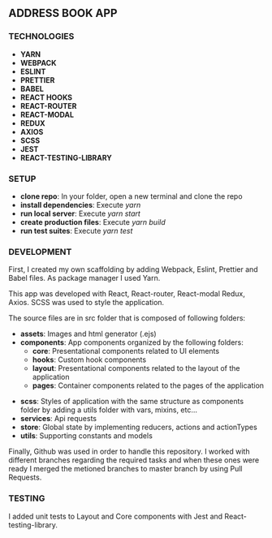 ## ADDRESS BOOK APP

### TECHNOLOGIES

- **YARN**
- **WEBPACK**
- **ESLINT**
- **PRETTIER**
- **BABEL**
- **REACT HOOKS**
- **REACT-ROUTER**
- **REACT-MODAL**
- **REDUX**
- **AXIOS**
- **SCSS**
- **JEST**
- **REACT-TESTING-LIBRARY**

### SETUP

* **clone repo**: In your folder, open a new terminal and clone the repo
* **install dependencies**: Execute *yarn*
* **run local server**: Execute *yarn start*
* **create production files**: Execute *yarn build*
* **run test suites**: Execute *yarn test*

### DEVELOPMENT

First, I created my own scaffolding by adding Webpack, Eslint, Prettier and Babel files. As package manager I used Yarn.

This app was developed with React, React-router, React-modal Redux, Axios. SCSS was used to style the application.

The source files are in src folder that is composed of following folders:

* **assets**: Images and html generator (.ejs)
* **components**: App components organized by the following folders:
    * **core**: Presentational components related to UI elements
    * **hooks**: Custom hook components
    * **layout**: Presentational components related to the layout of the application
    * **pages**: Container components related to the pages of the application
- **scss**: Styles of application with the same structure as components folder by adding a utils folder with vars, mixins, etc...
- **services**: Api requests
- **store**: Global state by implementing reducers, actions and actionTypes
- **utils**: Supporting constants and models

Finally, Github was used in order to handle this repository. I worked with different branches regarding the required tasks and when these ones were ready I merged the metioned branches to master branch by using Pull Requests.

### TESTING

I added unit tests to Layout and Core components with Jest and React-testing-library.



